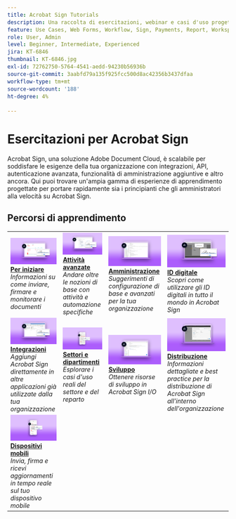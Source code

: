 ```yaml
---
title: Acrobat Sign Tutorials
description: Una raccolta di esercitazioni, webinar e casi d'uso progettati per mettere rapidamente al corrente sia i principianti che gli amministratori su Acrobat Sign
feature: Use Cases, Web Forms, Workflow, Sign, Payments, Report, Workspace, Deadline, Administration, Digital ID, Form, Integrations, Mobile, Skill Builder
role: User, Admin
level: Beginner, Intermediate, Experienced
jira: KT-6846
thumbnail: KT-6846.jpg
exl-id: 72762750-5764-4541-aedd-94230b56936b
source-git-commit: 3aabfd79a135f925fcc500d8ac42356b3437dfaa
workflow-type: tm+mt
source-wordcount: '188'
ht-degree: 4%

---
```


# Esercitazioni per Acrobat Sign

Acrobat Sign, una soluzione Adobe Document Cloud, è scalabile per soddisfare le esigenze della tua organizzazione con integrazioni, API, autenticazione avanzata, funzionalità di amministrazione aggiuntive e altro ancora. Qui puoi trovare un&#39;ampia gamma di esperienze di apprendimento progettate per portare rapidamente sia i principianti che gli amministratori alla velocità su Acrobat Sign.

<div id="recs-overview-body-1"></div>
<div id="recs-overview-body-2"></div>
<div id="recs-overview-body-3"></div>
<div id="recs-overview-body-4"></div>
<div id="recs-overview-body-5"></div>
<div id="recs-overview-body-6"></div>

## Percorsi di apprendimento

<table style="table-layout:fixed">
<tr>
  <td>
    <a href="sign-beginner-tutorials/beginner-users-overview.md">
      <img alt="Introduzione" src="assets/getting-started.png" />
    </a>
    <div>
      <a href="sign-beginner-tutorials/beginner-users-overview.md"><strong>Per iniziare</strong></a>
      </div>
      <em>Informazioni su come inviare, firmare e monitorare i documenti</em>
      <br>
  </td>
  <td>
    <a href="sign-advanced-users/advanced-users-overview.md">
      <img alt="Attività avanzate" src="assets/advanced-tasks.png" />
    </a>
    <div>
      <a href="sign-advanced-users/advanced-users-overview.md"><strong>Attività avanzate</strong></a>
      </div>
      <em>Andare oltre le nozioni di base con attività e automazione specifiche</em>
      <br>
  </td>  
  <td>
    <a href="admin/intro-admin-overview.md">
      <img alt="Amministrazione" src="assets/administer.png" />
    </a>
    <div>
      <a href="admin/intro-admin-overview.md"><strong>Amministrazione</strong></a>
      </div>
      <em>Suggerimenti di configurazione di base e avanzati per la tua organizzazione</em>
      <br>
  </td>
  <td>
    <a href="digitalid/digitalid-overview.md">
      <img alt="ID digitale" src="assets/identity.png" />
    </a>
     <div>
      <a href="digitalid/digitalid-overview.md"><strong>ID digitale</strong></a>
      </div>
      <em>Scopri come utilizzare gli ID digitali in tutto il mondo in Acrobat Sign</em>
      <br>
  </td>
</tr>
<tr>
  <td>
    <a href="integrations/integrations-overview.md">
      <img alt="Integrazioni" src="assets/integrations.png" />
    </a>
    <div>
      <a href="integrations/integrations-overview.md"><strong>Integrazioni</strong></a>
      </div>
      <em>Aggiungi Acrobat Sign direttamente in altre applicazioni già utilizzate dalla tua organizzazione</em>
      <br>
  </td>
  <td>
    <a href="sign-usecase/expand-inspire-overview.md">
      <img alt="Settori e dipartimenti" src="assets/industries.png" />
    </a>
    <div>
      <a href="sign-usecase/expand-inspire-overview.md"><strong>Settori e dipartimenti</strong></a>
      </div>
      <em>Esplorare i casi d'uso reali del settore e del reparto</em>
      <br>
  </td>
  <td>
    <a href="develop/develop-overview.md">
      <img alt="Sviluppo" src="assets/develop.png" />
    </a>
    <div>
      <a href="develop/develop-overview.md"><strong>Sviluppo</strong></a>
      </div>
      <em>Ottenere risorse di sviluppo in Acrobat Sign I/O</em>
      <br>
  </td>
   <td>
    <a href="deploy-overview.md">
      <img alt="Distribuisci" src="assets/deploy.png" />
    </a>
    <div>
      <a href="deploy-overview.md"><strong>Distribuzione</strong></a>
      </div>
      <em>Informazioni dettagliate e best practice per la distribuzione di Acrobat Sign all'interno dell'organizzazione</em>
      <br>
  </td>
</tr>
<tr>
  <td>
    <a href="mobile/mobile-overview.md">
      <img alt="Mobile" src="assets/mobile.png" />
    </a>
    <div>
      <a href="mobile/mobile-overview.md"><strong>Dispositivi mobili</strong></a>
      </div>
      <em>Invia, firma e ricevi aggiornamenti in tempo reale sul tuo dispositivo mobile</em>
      <br>
  </td>  
</tr>
</table>
